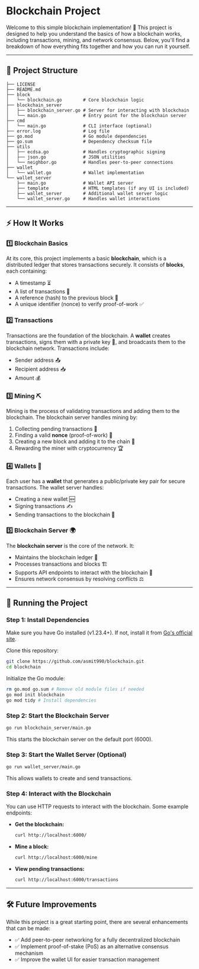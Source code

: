 # Blockchain Project

Welcome to this simple blockchain implementation! 🚀 This project is designed to help you understand the basics of how a blockchain works, including transactions, mining, and network consensus. Below, you'll find a breakdown of how everything fits together and how you can run it yourself.

---

## 📂 Project Structure

```
├── LICENSE
├── README.md
├── block
│   └── blockchain.go        # Core blockchain logic
├── blockchain_server
│   ├── blockchain_server.go # Server for interacting with blockchain
│   └── main.go              # Entry point for the blockchain server
├── cmd
│   └── main.go              # CLI interface (optional)
├── error.log                # Log file
├── go.mod                   # Go module dependencies
├── go.sum                   # Dependency checksum file
├── utils
│   ├── ecdsa.go             # Handles cryptographic signing
│   ├── json.go              # JSON utilities
│   └── neighbor.go          # Handles peer-to-peer connections
├── wallet
│   └── wallet.go            # Wallet implementation
└── wallet_server
    ├── main.go              # Wallet API server
    ├── template             # HTML templates (if any UI is included)
    ├── wallet_server        # Additional wallet server logic
    └── wallet_server.go     # Handles wallet interactions
```

---

## ⚡ How It Works

### 1️⃣ Blockchain Basics
At its core, this project implements a basic **blockchain**, which is a distributed ledger that stores transactions securely. It consists of **blocks**, each containing:
- A timestamp ⏳
- A list of transactions 📜
- A reference (hash) to the previous block 🔗
- A unique identifier (nonce) to verify proof-of-work ✅

### 2️⃣ Transactions
Transactions are the foundation of the blockchain. A **wallet** creates transactions, signs them with a private key 🔑, and broadcasts them to the blockchain network. Transactions include:
- Sender address 📤
- Recipient address 📥
- Amount 💰

### 3️⃣ Mining ⛏️
Mining is the process of validating transactions and adding them to the blockchain. The blockchain server handles mining by:
1. Collecting pending transactions 📌
2. Finding a valid **nonce** (proof-of-work) 🧩
3. Creating a new block and adding it to the chain 🔄
4. Rewarding the miner with cryptocurrency 🏆

### 4️⃣ Wallets 🔐
Each user has a **wallet** that generates a public/private key pair for secure transactions. The wallet server handles:
- Creating a new wallet 🆕
- Signing transactions ✍️
- Sending transactions to the blockchain 📡

### 5️⃣ Blockchain Server 🌍
The **blockchain server** is the core of the network. It:
- Maintains the blockchain ledger 📖
- Processes transactions and blocks 🏗️
- Supports API endpoints to interact with the blockchain 🔌
- Ensures network consensus by resolving conflicts ⚖️

---

## 🚀 Running the Project

### Step 1: Install Dependencies
Make sure you have Go installed (v1.23.4+). If not, install it from [Go's official site](https://go.dev/).

Clone this repository:
```bash
git clone https://github.com/asmit990/blockchain.git
cd blockchain
```

Initialize the Go module:
```bash
rm go.mod go.sum # Remove old module files if needed
go mod init blockchain
go mod tidy # Install dependencies
```

### Step 2: Start the Blockchain Server
```bash
go run blockchain_server/main.go
```
This starts the blockchain server on the default port (6000).

### Step 3: Start the Wallet Server (Optional)
```bash
go run wallet_server/main.go
```
This allows wallets to create and send transactions.

### Step 4: Interact with the Blockchain
You can use HTTP requests to interact with the blockchain. Some example endpoints:

- **Get the blockchain:**
  ```bash
  curl http://localhost:6000/
  ```
- **Mine a block:**
  ```bash
  curl http://localhost:6000/mine
  ```
- **View pending transactions:**
  ```bash
  curl http://localhost:6000/transactions
  ```

---

## 🛠️ Future Improvements
While this project is a great starting point, there are several enhancements that can be made:
- ✅ Add peer-to-peer networking for a fully decentralized blockchain
- ✅ Implement proof-of-stake (PoS) as an alternative consensus mechanism
- ✅ Improve the wallet UI for easier transaction management

